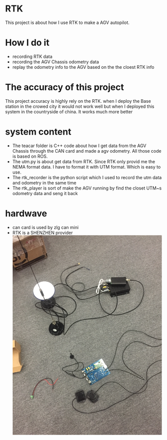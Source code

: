 # RTK
This project is about how I use RTK to make a AGV autopilot.


# How I do it
- recording RTK data 
- recording the AGV Chassis odometry data
- replay the odometry info to the AGV based on the the cloest RTK info

# The accuracy of this project
This project accuracy is highly rely on the RTK. when I deploy the Base station in the crowed city it would not work well
but when I deployed this system in the countryside of china. It works much more better

# system content  
- The teacar folder is C++ code about how I get data from the AGV Chassis through the CAN card and made a agv odometry.
  All those code is based on ROS.
- The utm.py is about get data from RTK. Since RTK only provid me the NEMA format data. I have to format it with UTM format.
  Which is easy to use.
- The rtk_recorder is the python script which I used to record the utm data and odometry in the same time
- The rtk_player is sort of make the AGV running by find the closet UTM~s odometry data and seng it back 


# hardwave
- can card is used by zlg can mini
- RTK is a SHENZHEN provider
![](picture/utm.jpg)